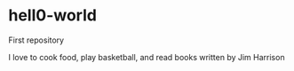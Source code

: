 # hell0-world
First repository 

I love to cook food, play basketball, and read books written by Jim Harrison
